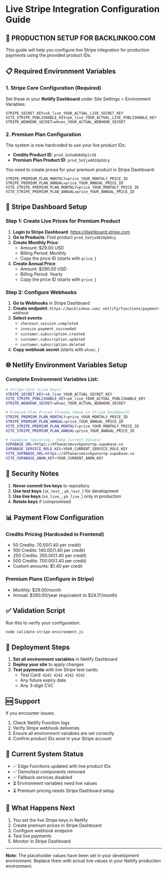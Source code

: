 # Live Stripe Integration Configuration Guide

## 🚀 PRODUCTION SETUP FOR BACKLINKOO.COM

This guide will help you configure live Stripe integration for production payments using the provided product IDs.

## 📋 Required Environment Variables

### 1. Stripe Core Configuration (Required)

Set these in your **Netlify Dashboard** under Site Settings > Environment Variables:

```
STRIPE_SECRET_KEY=sk_live_YOUR_ACTUAL_LIVE_SECRET_KEY
VITE_STRIPE_PUBLISHABLE_KEY=pk_live_YOUR_ACTUAL_LIVE_PUBLISHABLE_KEY
STRIPE_WEBHOOK_SECRET=whsec_YOUR_ACTUAL_WEBHOOK_SECRET
```

### 2. Premium Plan Configuration

The system is now hardcoded to use your live product IDs:
- **Credits Product ID**: `prod_SoVoAb8dXp1cS0`
- **Premium Plan Product ID**: `prod_SoVja4018pbOcy`

You need to create prices for your premium product in Stripe Dashboard:

```
STRIPE_PREMIUM_PLAN_MONTHLY=price_YOUR_MONTHLY_PRICE_ID
STRIPE_PREMIUM_PLAN_ANNUAL=price_YOUR_ANNUAL_PRICE_ID
VITE_STRIPE_PREMIUM_PLAN_MONTHLY=price_YOUR_MONTHLY_PRICE_ID
VITE_STRIPE_PREMIUM_PLAN_ANNUAL=price_YOUR_ANNUAL_PRICE_ID
```

## 🔧 Stripe Dashboard Setup

### Step 1: Create Live Prices for Premium Product

1. **Login to Stripe Dashboard**: https://dashboard.stripe.com
2. **Go to Products**: Find product `prod_SoVja4018pbOcy`
3. **Create Monthly Price**:
   - Amount: $29.00 USD
   - Billing Period: Monthly
   - Copy the price ID (starts with `price_`)
4. **Create Annual Price**:
   - Amount: $290.00 USD
   - Billing Period: Yearly
   - Copy the price ID (starts with `price_`)

### Step 2: Configure Webhooks

1. **Go to Webhooks** in Stripe Dashboard
2. **Create endpoint**: `https://backlinkoo.com/.netlify/functions/payment-webhook`
3. **Select events**:
   - `checkout.session.completed`
   - `invoice.payment_succeeded`
   - `customer.subscription.created`
   - `customer.subscription.updated`
   - `customer.subscription.deleted`
4. **Copy webhook secret** (starts with `whsec_`)

## 🌐 Netlify Environment Variables Setup

### Complete Environment Variables List:

```bash
# Stripe Core (Live Keys)
STRIPE_SECRET_KEY=sk_live_YOUR_ACTUAL_SECRET_KEY
VITE_STRIPE_PUBLISHABLE_KEY=pk_live_YOUR_ACTUAL_PUBLISHABLE_KEY
STRIPE_WEBHOOK_SECRET=whsec_YOUR_ACTUAL_WEBHOOK_SECRET

# Premium Plan Prices (Create these in Stripe Dashboard)
STRIPE_PREMIUM_PLAN_MONTHLY=price_YOUR_MONTHLY_PRICE_ID
STRIPE_PREMIUM_PLAN_ANNUAL=price_YOUR_ANNUAL_PRICE_ID
VITE_STRIPE_PREMIUM_PLAN_MONTHLY=price_YOUR_MONTHLY_PRICE_ID
VITE_STRIPE_PREMIUM_PLAN_ANNUAL=price_YOUR_ANNUAL_PRICE_ID

# Supabase (Existing - Keep Current Values)
SUPABASE_URL=https://dfhanacsmsvvkpunurnp.supabase.co
SUPABASE_SERVICE_ROLE_KEY=YOUR_CURRENT_SERVICE_ROLE_KEY
VITE_SUPABASE_URL=https://dfhanacsmsvvkpunurnp.supabase.co
VITE_SUPABASE_ANON_KEY=YOUR_CURRENT_ANON_KEY
```

## 🔐 Security Notes

1. **Never commit live keys** to repository
2. **Use test keys** (`sk_test_`, `pk_test_`) for development
3. **Use live keys** (`sk_live_`, `pk_live_`) only in production
4. **Rotate keys** if compromised

## 📊 Payment Flow Configuration

### Credits Pricing (Hardcoded in Frontend)
- 50 Credits: $70.00 ($1.40 per credit)
- 100 Credits: $140.00 ($1.40 per credit)
- 250 Credits: $350.00 ($1.40 per credit)
- 500 Credits: $700.00 ($1.40 per credit)
- Custom amounts: $1.40 per credit

### Premium Plans (Configure in Stripe)
- Monthly: $29.00/month
- Annual: $290.00/year (equivalent to $24.17/month)

## ✅ Validation Script

Run this to verify your configuration:

```bash
node validate-stripe-environment.js
```

## 🚀 Deployment Steps

1. **Set all environment variables** in Netlify Dashboard
2. **Deploy your site** to apply changes
3. **Test payments** with live Stripe test cards:
   - Test Card: `4242 4242 4242 4242`
   - Any future expiry date
   - Any 3-digit CVC

## 🆘 Support

If you encounter issues:
1. Check Netlify Function logs
2. Verify Stripe webhook deliveries
3. Ensure all environment variables are set correctly
4. Confirm product IDs exist in your Stripe account

## 🎯 Current System Status

- ✅ Edge Functions updated with live product IDs
- ✅ Demo/test components removed
- ✅ Fallback services disabled
- ⏳ Environment variables need live values
- ⏳ Premium pricing needs Stripe Dashboard setup

## 🔄 What Happens Next

1. You set the live Stripe keys in Netlify
2. Create premium prices in Stripe Dashboard
3. Configure webhook endpoint
4. Test live payments
5. Monitor in Stripe Dashboard

---

**Note**: The placeholder values have been set in your development environment. Replace them with actual live values in your Netlify production environment.
